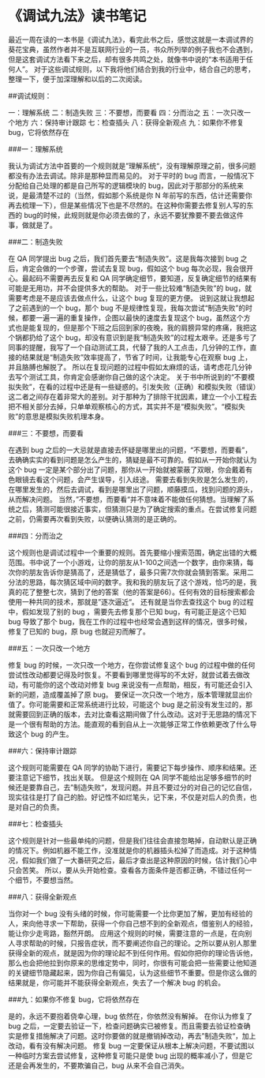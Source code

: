 # 《调试九法》读书笔记

最近一周在读的一本书是《调试九法》，看完此书之后，感觉这就是一本调试界的葵花宝典，虽然作者并不是互联网行业的一员，书众所列举的例子我也不会遇到，但是这套调试方法看下来之后，却有很多共鸣之处，就像书中说的“本书适用于任何人”。
对于这些调试规则，以下我将他们结合到我的行业中，结合自己的思考，整理一下，便于加深理解和以后的二次阅读。

##调试规则：

一：理解系统
二：制造失败
三：不要想，而要看
四：分而治之
五：一次只改一个地方
六：保持审计跟踪
七：检查插头
八：获得全新观点
九：如果你不修复 bug，它将依然存在

###一：理解系统

我认为调试方法中首要的一个规则就是”理解系统“，没有理解原理之前，很多问题都没有办法去调试。除非是那种显而易见的。
对于平时的 bug 而言，一般情况下分配给自己处理的都是自己所写的逻辑模块的 bug，因此对于那部分的系统来说，是最清楚不过的（当然，假如那个系统是你 N 年前写的东西，估计还需要你再去梳理一下），但是某些情况下也是不尽然的。在这种你需要去修复别人写的东西的 bug的时候，此规则就是你必须去做的了，永远不要犹豫要不要去做这件事，做就是了。

###二：制造失败

在 QA 同学提出 bug 之后，我们首先要去“制造失败”。这是我每次接到 bug 之后，肯定会做的一个步骤，尝试去复现 bug，假如这个 bug 每次必现，我会很开心。最起码不需要再去反复和 QA 同学确定细节，要知道，反复确定细节的结果有可能是无用功，并不会提供多大的帮助。
对于一些比较难“制造失败”的 bug，就需要考虑是不是应该去做点什么，让这个 bug 复现的更方便。
说到这就让我想起了之前遇到的一个 bug，那个 bug 不是规律性复现，我每次尝试“制造失败”的时候，都要一遍一遍的重复操作，企图以最快的速度去复现这个 bug，虽然这个方式也是能复现的，但是那个下班之后回到家的夜晚，我的肩膀异常的疼痛，我把这个锅都扔给了这个 bug，却没有意识到是我“制造失败”的过程太艰辛。还是多亏了同事的提醒，我写了一个自动测试工具，代替了我的人工点击，几分钟的工作，直接的结果就是“制造失败”效率提高了，节省了时间，让我能专心在观察 bug 上，并且胳膊也解脱了。
所以在复现问题的过程中假如太麻烦的话，请考虑花几分钟去写个测试工具，你肯定会感谢你自己做的这个决定。 
关于书中所说到的“不要模拟失败”，在看的过程中还是有一些疑惑的。引发失败（正确）和模拟失败（错误）这二者之间存在着非常大的差别。对于那种为了排除干扰因素，建立一个小工程去把不相关部分去掉，只单单观察核心的方式，其实并不是“模拟失败”。“模拟失败”的意思是模拟失败机理本身。

###三：不要想，而要看

在遇到 bug 之后的一大忌就是直接去怀疑是哪里出的问题，“不要想，而要看”，去确确实实的看到问题是怎么产生的，猜疑是最不可靠的。假如从一开始你就认为这个 bug 一定是某个部分出了问题，那你从一开始就被蒙蔽了双眼，你会戴着有色眼镜去看这个问题，会产生误导，引入歧途。
需要去看到失败是怎么发生的，在哪里发生的，然后去调试，看到是哪里出了问题，顺藤摸瓜，找到问题的源头，从而解决问题。
当然，”不要想，而要看“并不意味着不能做任何猜想。当理解了系统之后，猜测可能很接近事实，但猜测只是为了确定搜索的重点。在尝试修复问题之前，仍需要再次看到失败，以便确认猜测的是正确的。

###四：分而治之

这个规则也是调试过程中一个重要的规则。首先要缩小搜索范围，确定出错的大概范围。书中说了一个小游戏，让你的朋友从1-100之间选一个数字，由你来猜，每次你的朋友告诉你是猜高了，还是猜低了，最多只需7次你就会猜到答案。采用二分法的思路，每次猜区域中间的数字。我和我的朋友玩了这个游戏，恰巧的是，我真的花了整整七次，猜到了他的答案（他的答案是66）。任何有效的目标搜索都会使用一种共同的技术，那就是”逐次逼近“。
还有就是当你去查找这个 bug 的过程中，假如发现了别的 bug ，需要先去修复那个已知 bug，有可能正是这个已知 bug 导致了那个 bug，我在工作的过程中也经常会遇到这样的情况，很多时候，修复了已知的 bug，原 bug 也就迎刃而解了。

###五：一次只改一个地方

修复 bug 的时候，一次只改一个地方，在你尝试修复这个 bug 的过程中做的任何尝试性改动都要记得及时恢复。不要看到哪里觉得写的不太好，就尝试着去做改动，有可能你的这个改动对修复 bug 来说没有一点帮助，相反，有可能还会引入新的问题，造成覆盖掉了原 bug。
要保证一次只改一个地方，版本管理就显出价值了。你可能需要和正常系统进行比较，可能这个 bug 是之前没有发生过的，那就需要回到正确的版本，去对比查看这期间做了什么改动。这对于无思路的情况下是一个很有帮助的方法。能直观的看到自从上一次能够正常工作依赖更改了什么导致这个 bug 的产生。

###六：保持审计跟踪

这个规则可能需要在 QA 同学的协助下进行，需要记下每步操作、顺序和结果。还要注意记下细节，找出关联。
但是这个规则在 QA 同学不能给出足够多细节的时候还是要靠自己，去”制造失败“，发现问题。并且不要过分的对自己的记忆自信，现实往往是打了自己的脸。好记性不如烂笔头，记下来，不仅是对后人的负责，也是对自己的负责。

###七：检查插头

这个规则是针对一些最单纯的问题，但是我们往往会直接忽略掉，自动默认是正确的情况下。例如机器不能工作，没准就是你的机器插头松掉了而造成。对于这种情况，假如我们做了一大番研究之后，最后才查出是这种原因的时候，估计我们心中只会苦笑。
所以，要从头开始检查。查看各方面条件是否都正确，不错过任何一个细节，不要想当然。

###八：获得全新观点

当你对一个 bug 没有头绪的时候，你可能需要一个比你更加了解，更加有经验的人，来向他寻求一下帮助，获得一个你自己想不到的全新观点，借鉴别人的经验，能让你少走弯路，豁然开朗。
应用这个规则的时候，需要注意的一点是，在向别人寻求帮助的时候，只报告症状，而不要阐述你自己的理论。之所以要从别人那里获得全新的观点，就是因为你的理论起不到任何作用。假如你把你的理论告诉他，那么也会把他拉到你原来的思维定势中，同时，你很有可能会把一些需要让他知道的关键细节隐藏起来，因为你自己有偏见，认为这些细节不重要。但是你这么做的结果就是，你可能并不能获得全新观点，失去了一个解决 bug 的机会。

###九：如果你不修复 bug，它将依然存在

是的，永远不要抱着侥幸心理，bug 依然在，你依然没有解掉。
在你认为修复了 bug 之后，一定要去验证一下，检查问题确实已被修复。而且需要去验证检查确实是修复措施解决了问题。这时你要做的就是撤销掉改动，再去”制造失败“，加上改动，看有没有解决问题。
修复 bug 一定要保证从根本上解决问题，不要试图以一种临时方案去尝试修复，这种修复可能只是使 bug 出现的概率减小了，但是它还是会再发生的，不要欺骗自己，bug 从来不会自己消失。